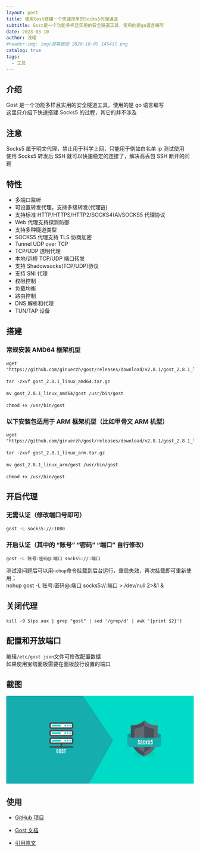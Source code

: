 ```yaml
---
layout: post
title: 使用Gost搭建一个快速简单的Socks5代理通道
subtitle: Gost是一个功能多样且实用的安全隧道工具，使用的是go语言编写
date: 2023-03-10
author: 浅唱
#header-img: img/屏幕截图 2020-10-05 145431.png
catalog: true
tags:
  - 工具
---
```


## 介绍

Gost 是一个功能多样且实用的安全隧道工具，使用的是 go 语言编写  
这里只介绍下快速搭建 Socks5 的过程，其它的并不涉及

## 注意

Socks5 属于明文代理，禁止用于科学上网，只能用于例如白名单 ip 测试使用  
使用 Socks5 转发后 SSH 就可以快速稳定的连接了，解决高丢包 SSH 断开的问题

## 特性

- 多端口监听
- 可设置转发代理，支持多级转发(代理链)
- 支持标准 HTTP/HTTPS/HTTP2/SOCKS4(A)/SOCKS5 代理协议
- Web 代理支持探测防御
- 支持多种隧道类型
- SOCKS5 代理支持 TLS 协商加密
- Tunnel UDP over TCP
- TCP/UDP 透明代理
- 本地/远程 TCP/UDP 端口转发
- 支持 Shadowsocks(TCP/UDP)协议
- 支持 SNI 代理
- 权限控制
- 负载均衡
- 路由控制
- DNS 解析和代理
- TUN/TAP 设备

## 搭建

### 常规安装 AMD64 框架机型

    wget "https://github.com/ginuerzh/gost/releases/download/v2.8.1/gost_2.8.1_linux_amd64.tar.gz"

    tar -zxvf gost_2.8.1_linux_amd64.tar.gz

    mv gost_2.8.1_linux_amd64/gost /usr/bin/gost

    chmod +x /usr/bin/gost

### 以下安装包适用于 ARM 框架机型（比如甲骨文 ARM 机型）

    wget "https://github.com/ginuerzh/gost/releases/download/v2.8.1/gost_2.8.1_linux_arm.tar.gz"

    tar -zxvf gost_2.8.1_linux_arm.tar.gz

    mv gost_2.8.1_linux_arm/gost /usr/bin/gost

    chmod +x /usr/bin/gost

## 开启代理

### 无需认证（修改端口号即可）

    gost -L socks5://:1080

### 开启认证（其中的 “账号” “密码” “端口” 自行修改）

    gost -L 账号:密码@:端口 socks5://:端口

测试没问题后可以用`nohup`命令挂载到后台运行，重启失效，再次挂载即可重新使用；  
 nohup gost -L 账号:密码@:端口 socks5://:端口 > /dev/null 2>&1 &

## 关闭代理

    kill -9 $(ps aux | grep "gost" | sed '/grep/d' | awk '{print $2}')

## 配置和开放端口

编辑`/etc/gost.json`文件可修改配置数据  
如果使用宝塔面板需要在面板放行设置的端口

## 截图

![2222296120.jpg](/img/2222296120.jpg)

## 使用

- [GitHub 项目](https://github.com/ginuerzh/gost)
- [Gost 文档](https://docs.ginuerzh.xyz/gost)

- [引用原文](https://sunpma.com/862.html)
